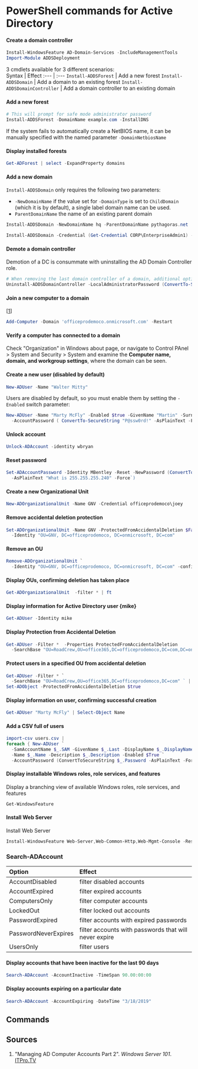 # PowerShell commands for Active Directory
#### Create a domain controller
```powershell
Install-WindowsFeature AD-Domain-Services -IncludeManagementTools
Import-Module ADDSDeployment
```
3 cmdlets available for 3 different scenarios:\
Syntax                          | Effect
:---                            | :---
`Install-ADDSForest`            | Add a new forest
`Install-ADDSDomain`            | Add a domain to an existing forest
`Install-ADDSDomainController`  | Add a domain controller to an existing domain
#### Add a new forest
```powershell
# This will prompt for safe mode administrator password
Install-ADDSForest -DomainName example.com -InstallDNS
```
If the system fails to automatically create a NetBIOS name, it can be manually specified with the named parameter `-DomainNetbiosName`
#### Display installed forests
```powershell
Get-ADForest | select -ExpandProperty domains
```
#### Add a new domain
`Install-ADDSDomain` only requires the following two parameters:
  - `-NewDomainName` if the value set for `-DomainType` is set to `ChildDomain` (which it is by default), a single label domain name can be used.
  - `ParentDomainName` the name of an existing parent domain
```powershell
Install-ADDSDomain -NewDomainName hq -ParentDomainName pythagoras.net
```
```powershell
Install-ADDSDomain -Credential (Get-Credential CORP\EnterpriseAdmin1) -NewDomainName child -ParentDomainName corp.contoso.com -InstallDNS -CreateDNSDelegation -DomainMode Win2003 -ReplicationSourceDC DC1.corp.contoso.com -SiteName Houston -DatabasePath "D:\NTDS" -SYSVOLPath "D:\SYSVOL" -LogPath "E:\Logs" -NoRebootOnCompletion
```
#### Demote a domain controller
Demotion of a DC is consummate with uninstalling the AD Domain Controller role.
```powershell
# When removing the last domain controller of a domain, additional options need to be specified that result in the obliteration of the domain, its forest, and associated data.
Uninstall-ADDSDomainController -LocalAdministratorPassword (ConvertTo-SecureString $pw -AsPlainText -Force) -LastDomainControllerInDomain -RemoveApplicationPartitions
```
#### Join a new computer to a domain
[[1](#sources)]
```powershell
Add-Computer -Domain 'officeprodemoco.onmicrosoft.com' -Restart
```
#### Verify a computer has connected to a domain
Check "Organization" in Windows about page, or navigate to Control PAnel > System and Security > System and examine the **Computer name, domain, and workgroup settings**, where the domain can be seen.
#### Create a new user (disabled by default)
```powershell
New-ADUser -Name "Walter Mitty"
```
Users are disabled by default, so you must enable them by setting the `-Enabled` switch parameter:
```powershell
New-ADUser -Name "Marty McFly" -Enabled $true -GivenName "Martin" -Surname "McFly"
  -AccountPassword ( ConvertTo-SecureString "P@ssw0rd!" -AsPlainText -Force) 
```
#### Unlock account
```powershell
Unlock-ADAccount -identity wbryan
```
#### Reset password
```powershell
Set-ADAccountPassword -Identity MBentley -Reset -NewPassword (ConvertTo-SecureString `
  -AsPlainText "What is 255.255.255.240" -Force`)
```
#### Create a new Organizational Unit
```powershell
New-ADOrganizationalUnit -Name GNV -Credential officeprodemoco\joey
```
#### Remove accidental deletion protection
```powershell
Set-ADOrganizationalUnit -Name GNV -ProtectedFromAccidentalDeletion $False `
  -Identity "OU=GNV, DC=officeprodemoco, DC=onmicrosoft, DC=com" 
```
#### Remove an OU
```powershell
Remove-ADOrganizationalUnit `
  -Identity "OU=GNV, DC=officeprodemoco, DC=onmicrosoft, DC=com" -confirm:$False
```
#### Display OUs, confirming deletion has taken place
```powershell
Get-ADOrganizationalUnit  -filter * | ft
```
#### Display information for Active Directory user {mike}
```powershell
Get-ADUser -Identity mike
```
#### Display Protection from Accidental Deletion
```powershell
Get-ADUser -Filter *  -Properties ProtectedFromAccidentalDeletion
  -SearchBase "OU=RoadCrew,OU=office365,DC=officeprodemoco,DC=com,DC=onmicrosoft"  `
```
#### Protect users in a specified OU from accidental deletion
```powershell
Get-ADUser -Filter * `
  -SearchBase "OU=RoadCrew,OU=office365,DC=officeprodemoco,DC=com" ` | 
Set-ADObject -ProtectedFromAccidentalDeletion $true
```
#### Display information on user, confirming successful creation
```powershell
Get-ADUser "Marty McFly" | Select-Object Name
```
#### Add a CSV full of users
```powershell
import-csv users.csv | 
foreach { New-ADUser `
  -SamAccountName $_.SAM -GivenName $_.Last -DisplayName $_.DisplayName `
  -Name $_.Name -Description $_.Description -Enabled $True `
  -AccountPassword (ConvertToSecureString $_.Password -AsPlainText -Force) }
``` 
#### Display installable Windows roles, role services, and features
Display a branching view of available Windows roles, role services, and features
```powershell
Get-WindowsFeature
```
#### Install Web Server
Install Web Server
```powershell
Install-WindowsFeature Web-Server,Web-Common-Http,Web-Mgmt-Console -Restart
```
### Search-ADAccount
Option                    | Effect
:---                      | :---
AccountDisabled           | filter disabled accounts
AccountExpired            | filter expired accounts
ComputersOnly             | filter computer accounts
LockedOut                 | filter locked out accounts
PasswordExpired           | filter accounts with expired passwords
PasswordNeverExpires      | filter accounts with passwords that will never expire
UsersOnly                 | filter users
#### Display accounts that have been inactive for the last 90 days
```powershell
Search-ADAccount -AccountInactive -TimeSpan 90.00:00:00
```
#### Display accounts expiring on a particular date
```powershell
Search-ADAccount -AccountExpiring -DateTime "3/18/2019"
``` 
## Commands



## Sources
  1. "Managing AD Computer Accounts Part 2". _Windows Server 101_. [ITPro.TV](../sources/README.md)